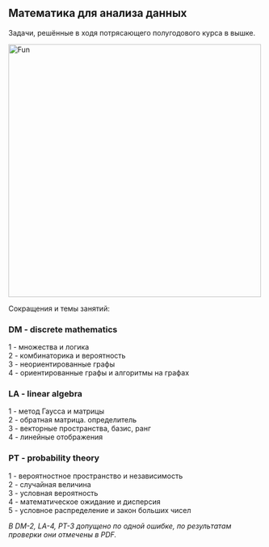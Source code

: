 ## Математика для анализа данных

Задачи, решённые в ходя потрясающего полугодового курса в вышке.

<img src="https://user-images.githubusercontent.com/90848485/163244500-103e0e9a-dac3-48cb-9fc1-7173bf3214df.png" alt="Fun" width="500"/>

Cокращения и темы занятий:

### **DM** - discrete mathematics
1 - множества и логика \
2 - комбинаторика и вероятность\
3 - неориентированные графы\
4 - ориентированные графы и алгоритмы на графах

### **LA** - linear algebra
1 - метод Гаусса и матрицы\
2 - обратная матрица. определитель\
3 - векторные пространства, базис, ранг\
4 - линейные отображения

### **PT** - probability theory
1 - вероятностное пространство и независимость\
2 - случайная величина\
3 - условная вероятность\
4 - математическое ожидание и дисперсия\
5 - условное распределение и закон больших чисел

_В DM-2, LA-4, PT-3 допущено по одной ошибке, по результатам проверки они отмечены в PDF._
